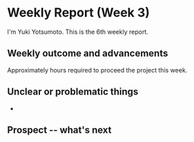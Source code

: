 # Weekly Report (Week 3)  
I'm Yuki Yotsumoto. This is the 6th weekly report.  

## Weekly outcome and advancements
 
Approximately  hours required to proceed the project this week.  

## Unclear or problematic things  
-   

## Prospect -- what's next  
  